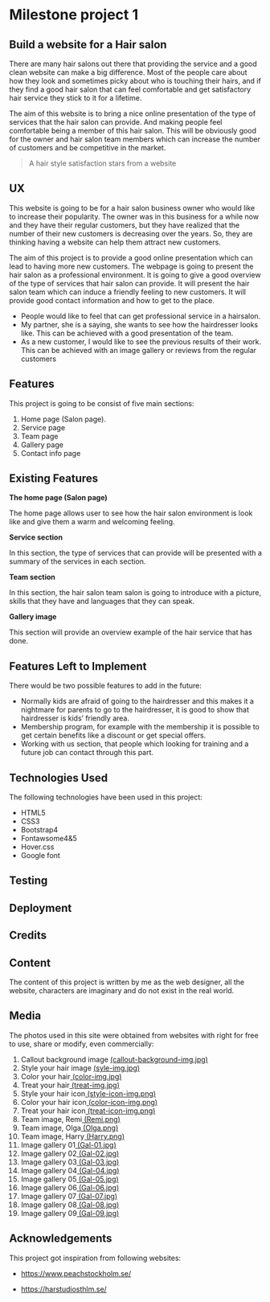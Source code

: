 # Milestone project 1 
## Build a website for a Hair salon

There are many hair salons out there that providing the service and a good clean website can make a big difference. 
Most of the people care about how they look and sometimes picky about who is touching their hairs, and if they find 
a good hair salon that can feel comfortable and get satisfactory hair service they stick to it for a lifetime. 
  
The aim of this website is to bring a nice online presentation of the type of services that the hair salon can provide. 
And making people feel comfortable being a member of this hair salon. This will be obviously good for the owner and hair salon team members 
which can increase the number of customers and be competitive in the market.

> A hair style satisfaction stars from a website

## UX

This website is going to be for a hair salon business owner who would like to increase their popularity. 
The owner was in this business for a while now and they have their regular customers, 
but they have realized that the number of their new customers is decreasing over the years. 
So, they are thinking having a website can help them attract new customers.

The aim of this project is to provide a good online presentation which can lead to having more new customers. 
The webpage is going to present the hair salon as a professional environment. 
It is going to give a good overview of the type of services that hair salon can provide. 
It will present the hair salon team which can induce a friendly feeling to new customers. 
It will provide good contact information and how to get to the place.

* People would like to feel that can get professional service in a hairsalon.
* My partner, she is a saying, she wants to see how the hairdresser looks like. 
  This can be achieved with a good presentation of the team.
* As a new customer, I would like to see the previous results of their work. 
  This can be achieved with an image gallery or reviews from the regular customers

## Features

This project is going to be consist of five main sections:

1. Home page (Salon page).
2.	Service page
3.	Team page
4.	Gallery page
5.	Contact info page

## Existing Features

**The home page (Salon page)**

The home page allows user to see how the hair salon environment is look like and give them a warm and welcoming feeling.

**Service section**

In this section, the type of services that can provide will be presented with a summary of the services in each section.

**Team section**

In this section, the hair salon team salon is going to introduce with a picture, skills that they have and languages that they can speak.

**Gallery image**

This section will provide an overview example of the hair service that has done.

## Features Left to Implement

There would be two possible features to add in the future:

* Normally kids are afraid of going to the hairdresser and this makes it a nightmare for parents to go to the hairdresser, 
it is good to show that hairdresser is kids’ friendly area.
* Membership program, for example with the membership it is possible to get certain benefits like a discount or get special offers.
* Working with us section, that people which looking for training and a future job can contact through this part.

## Technologies Used

The following technologies have been used in this project:

* HTML5
* CSS3
* Bootstrap4
* Fontawsome4&5
* Hover.css
* Google font

## Testing

## Deployment

## Credits

## Content

The content of this project is written by me as the web designer, all the website, characters are imaginary and do not exist in the real world.

## Media

The photos used in this site were obtained from websites with right for free to use, share or modify, even commercially:

1. Callout background image <a href="https://www.goodfon.com/wallpaper/stylist-fingers-hairdresser-comb-scissors.html" target="_blank">(callout-background-img.jpg)</a>
2. Style your hair image <a href="https://pixabay.com/photos/hair-marriage-bride-woman-whites-2089548/" target="_blank">(syle-img.jpg)</a>
3. Color your hair<a href="https://pixabay.com/photos/pink-hair-hairstyle-women-young-1450045/" target="_blank"> (color-img.jpg)</a>
4. Treat your hair<a href="https://pixabay.com/photos/girl-woman-model-brunette-924868/" target="_blank"> (treat-img.jpg)</a>
5. Style your hair icon<a href="https://freesvg.org/scissors-cut-hair" target="_blank"> (style-icon-img.png)</a>
6. Color your hair icon<a href="https://www.needpix.com/photo/download/595920/blood-paint-splat-stain-free-vector-graphics-free-pictures-free-photos-free-images-royalty-free" target="_blank"> (color-icon-img.png)</a>
7. Treat your hair icon<a href="https://svgsilh.com/image/38673.htm" target="_blank"> (treat-icon-img.png)</a>
8. Team image, Remi<a href="https://pixabay.com/photos/woman-portrait-headshot-female-4525646/" target="_blank"> (Remi.png)</a>
9. Team image, Olga<a href="https://pixabay.com/photos/business-woman-person-young-female-2180509/" target="_blank"> (Olga.png)</a>
10. Team image, Harry<a href="https://unsplash.com/photos/cCvnG-937HE" target="_blank"> (Harry.png)</a>
11. Image gallery 01<a href="https://unsplash.com/photos/yq2zyWLzaR0" target="_blank"> (Gal-01.jpg)</a>
12. Image gallery 02<a href="https://unsplash.com/photos/A8WIBd73a6E" target="_blank"> (Gal-02.jpg)</a>
13. Image gallery 03<a href="https://unsplash.com/photos/N57BXCt7LDU" target="_blank"> (Gal-03.jpg)</a>
14. Image gallery 04<a href="https://unsplash.com/photos/lMMdMdsFP-c" target="_blank"> (Gal-04.jpg)</a>
15. Image gallery 05<a href="https://unsplash.com/photos/W6cwaL7PMSw" target="_blank"> (Gal-05.jpg)</a>
16. Image gallery 06<a href="https://unsplash.com/photos/J7Cf1Gch49E" target="_blank"> (Gal-06.jpg)</a>
17. Image gallery 07<a href="https://unsplash.com/photos/tLKOj6cNwe0" target="_blank"> (Gal-07.jpg)</a>
18. Image gallery 08<a href="https://unsplash.com/photos/ORCPTrkkezw" target="_blank"> (Gal-08.jpg)</a>
19. Image gallery 09<a href="https://unsplash.com/photos/pZTVa_Gt1f8" target="_blank"> (Gal-09.jpg)</a>





## Acknowledgements

This project got inspiration from following websites:

* https://www.peachstockholm.se/

* https://harstudiosthlm.se/



